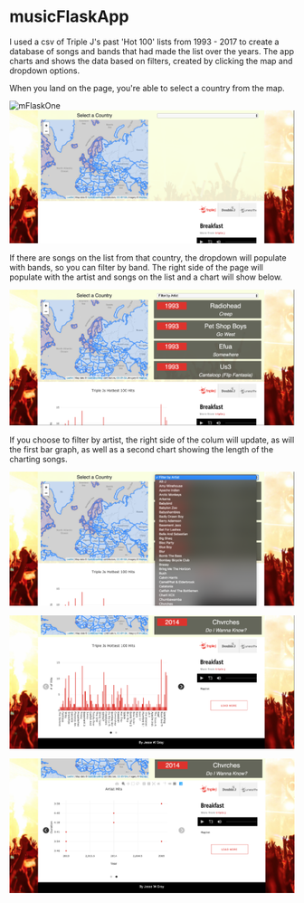 # musicFlaskApp

I used a csv of Triple J's past 'Hot 100' lists from 1993 - 2017 to create a database of songs and bands that had made the list over the years. The app charts and shows the data based on filters, created by clicking the map and dropdown options.

When you land on the page, you're able to select a country from the map. 

![mFlaskOne](mFlaskReadmePics/mFlaskOne.png)
![mFlaskTwo](mFlaskReadmePics/mFlaskTwo.png)

If there are songs on the list from that country, the dropdown will populate with bands, so you can filter by band. The right side of the page will populate with the artist and songs on the list and a chart will show below.

![mFlaskThree](mFlaskReadmePics/mFlaskThree.png)

If you choose to filter by artist, the right side of the colum will update, as will the first bar graph, as well as a second chart showing the length of the charting songs.



![mFlaskFour](mFlaskReadmePics/mFlaskFour.png)

![mFlaskFive](mFlaskReadmePics/mFlaskFive.png)

![mFlaskSix](mFlaskReadmePics/mFlaskSix.png)
